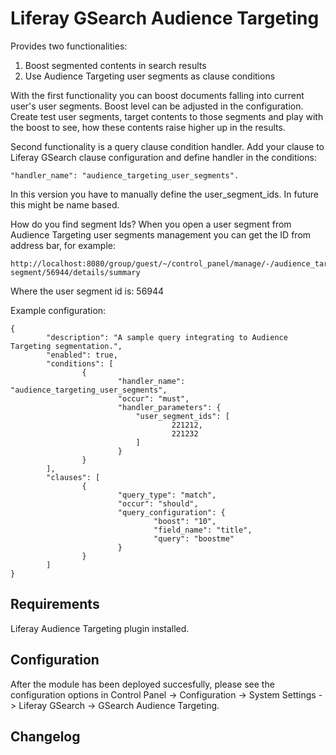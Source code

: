 # Liferay GSearch Audience Targeting

Provides two functionalities:

1. Boost segmented contents in search results
1. Use Audience Targeting user segments as clause conditions

With the first functionality you can boost documents falling into current user's user segments. Boost level can be adjusted in the configuration. 
Create test user segments, target contents to those segments and play with the boost to see, how these contents raise higher up in the results.

Second functionality is a query clause condition handler. Add your clause to Liferay GSearch clause configuration and define handler in the conditions: 

``` 
"handler_name": "audience_targeting_user_segments".
```

In this version you have to manually define the user_segment_ids. In future this might be name based.

How do you find segment Ids? When you open a user segment from Audience Targeting user segments management you can get the ID from address bar, for example:

```
http://localhost:8080/group/guest/~/control_panel/manage/-/audience_targeting/admin/user-segment/56944/details/summary
```

Where the user segment id is: 56944

Example configuration:


```
{
        "description": "A sample query integrating to Audience Targeting segmentation.",
        "enabled": true,
        "conditions": [
                {
                        "handler_name": "audience_targeting_user_segments",
                        "occur": "must",
                        "handler_parameters": {
	                        "user_segment_ids": [
	                                221212,
	                                221232
	                        ]
                        }
                }
        ],
        "clauses": [
                {
                        "query_type": "match",
                        "occur": "should",
                        "query_configuration": {
                                "boost": "10",
                                "field_name": "title",
                                "query": "boostme"
                        }
                }
        ]
}
```


## Requirements

Liferay Audience Targeting plugin installed.

## Configuration

After the module has been deployed succesfully, please see the configuration options in Control Panel -> Configuration -> System Settings -> Liferay GSearch -> GSearch Audience Targeting.

## Changelog
